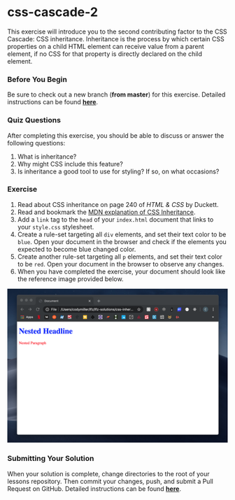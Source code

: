 # css-cascade-2

This exercise will introduce you to the second contributing factor to the CSS Cascade: CSS inheritance. Inheritance is the process by which certain CSS properties on a child HTML element can receive value from a parent element, if no CSS for that property is directly declared on the child element.

### Before You Begin

Be sure to check out a new branch (**from master**) for this exercise. Detailed instructions can be found [**here**](../../guides/before-each-exercise.md).

### Quiz Questions
After completing this exercise, you should be able to discuss or answer the following questions:

1. What is inheritance?
1. Why might CSS include this feature?
1. Is inheritance a good tool to use for styling? If so, on what occasions?

### Exercise

1. Read about CSS inheritance on page 240 of _HTML & CSS_ by Duckett.
1. Read and bookmark the [MDN explanation of CSS Inheritance](https://developer.mozilla.org/en-US/docs/Web/CSS/inheritance).
1. Add a `link` tag to the `head` of your `index.html` document that links to your `style.css` stylesheet.
1. Create a rule-set targeting all `div` elements, and set their text color to be `blue`. Open your document in the browser and check if the elements you expected to become blue changed color.
1. Create another rule-set targeting all `p` elements, and set their text color to be `red`. Open your document in the browser to observe any changes.
1. When you have completed the exercise, your document should look like the reference image provided below.

<p align="middle">
  <img src="images/inheritance_complete.png" alt="css-inheritance">
</p>

### Submitting Your Solution

When your solution is complete, change directories to the root of your lessons repository. Then commit your changes, push, and submit a Pull Request on GitHub. Detailed instructions can be found [**here**](../../guides/after-each-exercise.md).


